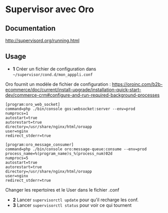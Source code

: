 Supervisor avec Oro
========================

## Documentation

http://supervisord.org/running.html


## Usage

* **1** Créer un fichier de configuration dans `~/supervisor/cond.d/mon_apppli.conf`

Oro fournit un modèle de fichier de configuration : https://oroinc.com/b2b-ecommerce/doc/current/install-upgrade/installation-quick-start-dev/commerce-crm#configure-and-run-required-background-processes

```
[program:oro_web_socket]
command=php ./bin/console gos:websocket:server --env=prod
numprocs=1
autostart=true
autorestart=true
directory=/usr/share/nginx/html/oroapp
user=nginx
redirect_stderr=true

[program:oro_message_consumer]
command=php ./bin/console oro:message-queue:consume --env=prod
process_name=%(program_name)s_%(process_num)02d
numprocs=5
autostart=true
autorestart=true
directory=/usr/share/nginx/html/oroapp
user=nginx
redirect_stderr=true
```

Changer les repertoires et le User dans le fichier .conf

* **2** Lancer `supervisorctl update` pour qu'il recharge les conf.
* **3** Lancer `supervisorctl status` pour voir ce qui tournent
